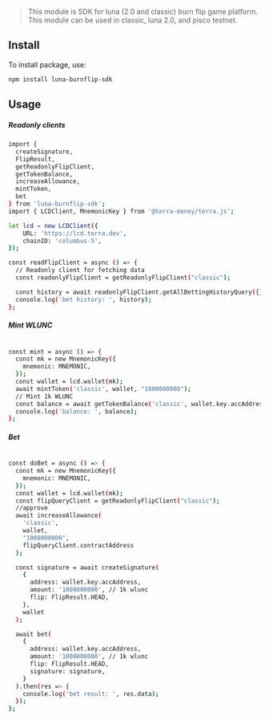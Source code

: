 
> This module is SDK for luna (2.0 and classic) burn flip game platform. This module can be used in classic, luna 2.0, and pisco testnet.

## Install

To install package, use:

```bash
npm install luna-burnflip-sdk
```

## Usage
##### Readonly clients
```bash
import {
  createSignature,
  FlipResult,
  getReadonlyFlipClient,
  getTokenBalance,
  increaseAllowance,
  mintToken,
  bet
} from 'luna-burnflip-sdk';
import { LCDClient, MnemonicKey } from '@terra-money/terra.js';

let lcd = new LCDClient({
    URL: 'https://lcd.terra.dev',
    chainID: 'columbus-5',
});

const readFlipClient = async () => {
  // Readonly client for fetching data
  const readonlyFlipClient = getReadonlyFlipClient("classic");

  const history = await readonlyFlipClient.getAllBettingHistoryQuery({});
  console.log('bet history: ', history);
};

```

##### Mint WLUNC
```bash

const mint = async () => {
  const mk = new MnemonicKey({
    mnemonic: MNEMONIC,
  });
  const wallet = lcd.wallet(mk);
  await mintToken('classic', wallet, "1000000000");
  // Mint 1k WLUNC
  const balance = await getTokenBalance('classic', wallet.key.accAddress);
  console.log('balance: ', balance);
};

```

##### Bet
```bash

const doBet = async () => {
  const mk = new MnemonicKey({
    mnemonic: MNEMONIC,
  });
  const wallet = lcd.wallet(mk);
  const flipQueryClient = getReadonlyFlipClient("classic");
  //approve
  await increaseAllowance(
    'classic',
    wallet,
    "1000000000",
    flipQueryClient.contractAddress
  );

  const signature = await createSignature(
    {
      address: wallet.key.accAddress,
      amount: '1000000000', // 1k wlunc
      flip: FlipResult.HEAD,
    },
    wallet
  );

  await bet(
    {
      address: wallet.key.accAddress,
      amount: '1000000000', // 1k wlunc
      flip: FlipResult.HEAD,
      signature: signature,
    }
  ).then(res => {
    console.log('bet result: ', res.data);
  });
};

```

